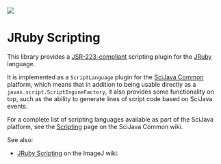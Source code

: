 ![](http://jenkins.imagej.net/job/scripting-JRuby/lastBuild/badge/icon)

# JRuby Scripting

This library provides a
[JSR-223-compliant](https://en.wikipedia.org/wiki/Scripting_for_the_Java_Platform)
scripting plugin for the [JRuby](http://jruby.org/) language.

It is implemented as a `ScriptLanguage` plugin for the [SciJava
Common](https://github.com/scijava/scijava-common) platform, which means that
in addition to being usable directly as a `javax.script.ScriptEngineFactory`,
it also provides some functionality on top, such as the ability to generate
lines of script code based on SciJava events.

For a complete list of scripting languages available as part of the SciJava
platform, see the
[Scripting](https://github.com/scijava/scijava-common/wiki/Scripting) page on
the SciJava Common wiki.

See also:
* [JRuby Scripting](http://wiki.imagej.net/JRuby_Scripting)
  on the ImageJ wiki.
